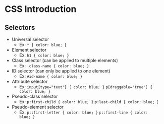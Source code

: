 # CSS Introduction
## Selectors
- Universal selector
  - Ex:
  `* { color: blue; }`
- Element selector
  - Ex:
  `h1 { color: blue; }`
- Class selector (can be applied to multiple elements)
  - Ex:
  `.class-name { color: blue; }`
- ID selector (can only be applied to one element)
  - Ex:
  `#id-name { color: blue; }`
- Attribute selector
  - Ex:
  `input[type="text"] { color: blue; }`
  `p[draggable="true"] { color: blue; }`
- Pseudo-class selector
  - Ex:
  `p:first-child { color: blue; }`
  `p:last-child { color: blue; }`
- Pseudo-element selector
  - Ex:
  `p::first-letter { color: blue; }`
  `p::first-line { color: blue; }`
